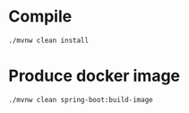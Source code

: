 
# Compile
```
./mvnw clean install
```

# Produce docker image
```
./mvnw clean spring-boot:build-image
```


